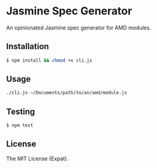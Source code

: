 Jasmine Spec Generator
======================
An opinionated Jasmine spec generator for AMD modules.

Installation
------------
```sh
$ npm install && chmod +x cli.js
```

Usage
-----
```sh
./cli.js ~/Documents/path/to/an/amd/module.js
```

Testing
-------
```sh
$ npm test
```

License
-------
The MIT License (Expat).
